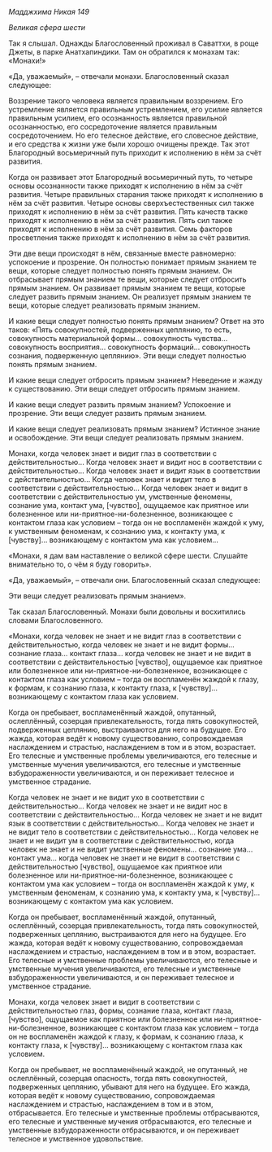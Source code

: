 *Мадджхима Никая 149*

*Великая сфера шести*

Так я слышал\. Однажды Благословенный проживал в Саваттхи, в роще Джеты, в парке Анатхапиндики\. Там он обратился к монахам так: «Монахи\!»

«Да, уважаемый», – отвечали монахи\. Благословенный сказал следующее:

Воззрение такого человека является правильным воззрением\. Его устремление является правильным устремлением, его усилие является правильным усилием, его осознанность является правильной осознанностью, его сосредоточение является правильным сосредоточением\. Но его телесное действие, его словесное действие, и его средства к жизни уже были хорошо очищены прежде\. Так этот Благородный восьмеричный путь приходит к исполнению в нём за счёт развития\.

Когда он развивает этот Благородный восьмеричный путь, то четыре основы осознанности также приходят к исполнению в нём за счёт развития\. Четыре правильных старания также приходят к исполнению в нём за счёт развития\. Четыре основы сверхъестественных сил также приходят к исполнению в нём за счёт развития\. Пять качеств также приходят к исполнению в нём за счёт развития\. Пять сил также приходят к исполнению в нём за счёт развития\. Семь факторов просветления также приходят к исполнению в нём за счёт развития\.

Эти две вещи происходят в нём, связанные вместе равномерно: успокоение и прозрение\. Он полностью понимает прямым знанием те вещи, которые следует полностью понять прямым знанием\. Он отбрасывает прямым знанием те вещи, которые следует отбросить прямым знанием\. Он развивает прямым знанием те вещи, которые следует развить прямым знанием\. Он реализует прямым знанием те вещи, которые следует реализовать прямым знанием\.

И какие вещи следует полностью понять прямым знанием? Ответ на это таков: «Пять совокупностей, подверженных цеплянию, то есть, совокупность материальной формы… совокупность чувства… совокупность восприятия… совокупность формаций… совокупность сознания, подверженную цеплянию»\. Эти вещи следует полностью понять прямым знанием\.

И какие вещи следует отбросить прямым знанием? Неведение и жажду к существованию\. Эти вещи следует отбросить прямым знанием\.

И какие вещи следует развить прямым знанием? Успокоение и прозрение\. Эти вещи следует развить прямым знанием\.

И какие вещи следует реализовать прямым знанием? Истинное знание и освобождение\. Эти вещи следует реализовать прямым знанием\.

Монахи, когда человек знает и видит глаз в соответствии с действительностью\.\.\. Когда человек знает и видит нос в соответствии с действительностью… Когда человек знает и видит язык в соответствии с действительностью… Когда человек знает и видит тело в соответствии с действительностью… Когда человек знает и видит в соответствии с действительностью ум, умственные феномены, сознание ума, контакт ума, \[чувство\], ощущаемое как приятное или болезненное или ни\-приятное\-ни\-болезненное, возникающее с контактом глаза как условием – тогда он не воспламенён жаждой к уму, к умственным феноменам, к сознанию ума, к контакту ума, к \[чувству\]… возникающему с контактом ума как условием\.\.\.

     

«Монахи, я дам вам наставление о великой сфере шести\. Слушайте внимательно то, о чём я буду говорить»\.

«Да, уважаемый», – отвечали они\. Благословенный сказал следующее:

      

     

   

  

  

  Эти вещи следует реализовать прямым знанием»\.

Так сказал Благословенный\. Монахи были довольны и восхитились словами Благословенного\.

«Монахи, когда человек не знает и не видит глаз в соответствии с действительностью, когда человек не знает и не видит формы… сознание глаза… контакт глаза… когда человек не знает и не видит в соответствии с действительностью \[чувство\], ощущаемое как приятное или болезненное или ни\-приятное\-ни\-болезненное, возникающее с контактом глаза как условием – тогда он воспламенён жаждой к глазу, к формам, к сознанию глаза, к контакту глаза, к \[чувству\]… возникающему с контактом глаза как условием\.

Когда он пребывает, воспламенённый жаждой, опутанный, ослеплённый, созерцая привлекательность, тогда пять совокупностей, подверженных цеплянию, выстраиваются для него на будущее\. Его жажда, которая ведёт к новому существованию, сопровождаемая наслаждением и страстью, наслаждением в том и в этом, возрастает\. Его телесные и умственные проблемы увеличиваются, его телесные и умственные мучения увеличиваются, его телесные и умственные взбудораженности увеличиваются, и он переживает телесное и умственное страдание\.

Когда человек не знает и не видит ухо в соответствии с действительностью… Когда человек не знает и не видит нос в соответствии с действительностью… Когда человек не знает и не видит язык в соответствии с действительностью… Когда человек не знает и не видит тело в соответствии с действительностью… Когда человек не знает и не видит ум в соответствии с действительностью, когда человек не знает и не видит умственные феномены… сознание ума… контакт ума… когда человек не знает и не видит в соответствии с действительностью \[чувство\], ощущаемое как приятное или болезненное или ни\-приятное\-ни\-болезненное, возникающее с контактом ума как условием – тогда он воспламенён жаждой к уму, к умственным феноменам, к сознанию ума, к контакту ума, к \[чувству\]… возникающему с контактом ума как условием\.

Когда он пребывает, воспламенённый жаждой, опутанный, ослеплённый, созерцая привлекательность, тогда пять совокупностей, подверженных цеплянию, выстраиваются для него на будущее\. Его жажда, которая ведёт к новому существованию, сопровождаемая наслаждением и страстью, наслаждением в том и в этом, возрастает\. Его телесные и умственные проблемы увеличиваются, его телесные и умственные мучения увеличиваются, его телесные и умственные взбудораженности увеличиваются, и он переживает телесное и умственное страдание\.

Монахи, когда человек знает и видит в соответствии с действительностью глаз, формы, сознание глаза, контакт глаза, \[чувство\], ощущаемое как приятное или болезненное или ни\-приятное\-ни\-болезненное, возникающее с контактом глаза как условием – тогда он не воспламенён жаждой к глазу, к формам, к сознанию глаза, к контакту глаза, к \[чувству\]… возникающему с контактом глаза как условием\.

Когда он пребывает, не воспламенённый жаждой, не опутанный, не ослеплённый, созерцая опасность, тогда пять совокупностей, подверженных цеплянию, убывают для него на будущее\. Его жажда, которая ведёт к новому существованию, сопровождаемая наслаждением и страстью, наслаждением в том и в этом, отбрасывается\. Его телесные и умственные проблемы отбрасываются, его телесные и умственные мучения отбрасываются, его телесные и умственные взбудораженности отбрасываются, и он переживает телесное и умственное удовольствие\.
